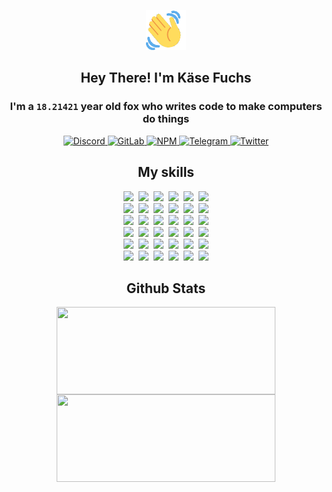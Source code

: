 <div><p align=center><img src=./resources/images/wave.gif width=64px height=64px></p><h2 align=center>Hey There! I'm Käse Fuchs</h2><h3 align=center>I'm a <code>18.21421</code> year old fox who writes code to make computers do things</h3><p align=center><a href=https://discord.com/users/507526681125322772><img alt=Discord src="https://img.shields.io/badge/Discord-5865F2?logo=discord&logoColor=white&style=flat-square#1ce937a42db92715329437e98eeb62f6"> </a><a href=https://gitlab.com/kasefuchs><img alt=GitLab src="https://img.shields.io/badge/GitLab-330F63?logo=gitlab&logoColor=white&style=flat-square#1ce937a42db92715329437e98eeb62f6"> </a><a href=https://npmjs.com/~kasefuchs><img alt=NPM src="https://img.shields.io/badge/NPM-CB3837?logo=npm&logoColor=white&style=flat-square#1ce937a42db92715329437e98eeb62f6"> </a><a href=https://t.me/kasefuchs><img alt=Telegram src="https://img.shields.io/badge/Telegram-2CA5E0?logo=telegram&logoColor=white&style=flat-square#1ce937a42db92715329437e98eeb62f6"> </a><a href=https://twitter.com/kasefuchs><img alt=Twitter src="https://img.shields.io/badge/Twitter-1DA1F2?logo=twitter&logoColor=white&style=flat-square#1ce937a42db92715329437e98eeb62f6"></a></p><h2 align=center>My skills</h2><p align=center><a href=https://aws.amazon.com/ ><picture><source srcset="https://skillicons.dev/icons?i=aws&theme=dark#1ce937a42db92715329437e98eeb62f6" media="(prefers-color-scheme: dark)"><source srcset="https://skillicons.dev/icons?i=aws&theme=light#1ce937a42db92715329437e98eeb62f6" media="(prefers-color-scheme: light), (prefers-color-scheme: no-preference)"><img src="https://skillicons.dev/icons?i=aws&theme=light#1ce937a42db92715329437e98eeb62f6"></picture></a>&nbsp;&nbsp;<a href=https://en.wikipedia.org/wiki/Bash_(Unix_shell)><picture><source srcset="https://skillicons.dev/icons?i=bash&theme=dark#1ce937a42db92715329437e98eeb62f6" media="(prefers-color-scheme: dark)"><source srcset="https://skillicons.dev/icons?i=bash&theme=light#1ce937a42db92715329437e98eeb62f6" media="(prefers-color-scheme: light), (prefers-color-scheme: no-preference)"><img src="https://skillicons.dev/icons?i=bash&theme=light#1ce937a42db92715329437e98eeb62f6"></picture></a>&nbsp;&nbsp;<a href=https://discord.com/developers/docs><picture><source srcset="https://skillicons.dev/icons?i=bots&theme=dark#1ce937a42db92715329437e98eeb62f6" media="(prefers-color-scheme: dark)"><source srcset="https://skillicons.dev/icons?i=bots&theme=light#1ce937a42db92715329437e98eeb62f6" media="(prefers-color-scheme: light), (prefers-color-scheme: no-preference)"><img src="https://skillicons.dev/icons?i=bots&theme=light#1ce937a42db92715329437e98eeb62f6"></picture></a>&nbsp;&nbsp;<a href=https://www.cloudflare.com/ ><picture><source srcset="https://skillicons.dev/icons?i=cloudflare&theme=dark#1ce937a42db92715329437e98eeb62f6" media="(prefers-color-scheme: dark)"><source srcset="https://skillicons.dev/icons?i=cloudflare&theme=light#1ce937a42db92715329437e98eeb62f6" media="(prefers-color-scheme: light), (prefers-color-scheme: no-preference)"><img src="https://skillicons.dev/icons?i=cloudflare&theme=light#1ce937a42db92715329437e98eeb62f6"></picture></a>&nbsp;&nbsp;<a href=https://en.wikipedia.org/wiki/CSS><picture><source srcset="https://skillicons.dev/icons?i=css&theme=dark#1ce937a42db92715329437e98eeb62f6" media="(prefers-color-scheme: dark)"><source srcset="https://skillicons.dev/icons?i=css&theme=light#1ce937a42db92715329437e98eeb62f6" media="(prefers-color-scheme: light), (prefers-color-scheme: no-preference)"><img src="https://skillicons.dev/icons?i=css&theme=light#1ce937a42db92715329437e98eeb62f6"></picture></a>&nbsp;&nbsp;<a href=https://www.docker.com/ ><picture><source srcset="https://skillicons.dev/icons?i=docker&theme=dark#1ce937a42db92715329437e98eeb62f6" media="(prefers-color-scheme: dark)"><source srcset="https://skillicons.dev/icons?i=docker&theme=light#1ce937a42db92715329437e98eeb62f6" media="(prefers-color-scheme: light), (prefers-color-scheme: no-preference)"><img src="https://skillicons.dev/icons?i=docker&theme=light#1ce937a42db92715329437e98eeb62f6"></picture></a><br><a href=https://www.electronjs.org/ ><picture><source srcset="https://skillicons.dev/icons?i=electron&theme=dark#1ce937a42db92715329437e98eeb62f6" media="(prefers-color-scheme: dark)"><source srcset="https://skillicons.dev/icons?i=electron&theme=light#1ce937a42db92715329437e98eeb62f6" media="(prefers-color-scheme: light), (prefers-color-scheme: no-preference)"><img src="https://skillicons.dev/icons?i=electron&theme=light#1ce937a42db92715329437e98eeb62f6"></picture></a>&nbsp;&nbsp;<a href=https://expressjs.com/ ><picture><source srcset="https://skillicons.dev/icons?i=express&theme=dark#1ce937a42db92715329437e98eeb62f6" media="(prefers-color-scheme: dark)"><source srcset="https://skillicons.dev/icons?i=express&theme=light#1ce937a42db92715329437e98eeb62f6" media="(prefers-color-scheme: light), (prefers-color-scheme: no-preference)"><img src="https://skillicons.dev/icons?i=express&theme=light#1ce937a42db92715329437e98eeb62f6"></picture></a>&nbsp;&nbsp;<a href=https://www.figma.com/ ><picture><source srcset="https://skillicons.dev/icons?i=figma&theme=dark#1ce937a42db92715329437e98eeb62f6" media="(prefers-color-scheme: dark)"><source srcset="https://skillicons.dev/icons?i=figma&theme=light#1ce937a42db92715329437e98eeb62f6" media="(prefers-color-scheme: light), (prefers-color-scheme: no-preference)"><img src="https://skillicons.dev/icons?i=figma&theme=light#1ce937a42db92715329437e98eeb62f6"></picture></a>&nbsp;&nbsp;<a href=https://firebase.google.com/ ><picture><source srcset="https://skillicons.dev/icons?i=firebase&theme=dark#1ce937a42db92715329437e98eeb62f6" media="(prefers-color-scheme: dark)"><source srcset="https://skillicons.dev/icons?i=firebase&theme=light#1ce937a42db92715329437e98eeb62f6" media="(prefers-color-scheme: light), (prefers-color-scheme: no-preference)"><img src="https://skillicons.dev/icons?i=firebase&theme=light#1ce937a42db92715329437e98eeb62f6"></picture></a>&nbsp;&nbsp;<a href=https://flask.palletsprojects.com/ ><picture><source srcset="https://skillicons.dev/icons?i=flask&theme=dark#1ce937a42db92715329437e98eeb62f6" media="(prefers-color-scheme: dark)"><source srcset="https://skillicons.dev/icons?i=flask&theme=light#1ce937a42db92715329437e98eeb62f6" media="(prefers-color-scheme: light), (prefers-color-scheme: no-preference)"><img src="https://skillicons.dev/icons?i=flask&theme=light#1ce937a42db92715329437e98eeb62f6"></picture></a>&nbsp;&nbsp;<a href=https://cloud.google.com/ ><picture><source srcset="https://skillicons.dev/icons?i=gcp&theme=dark#1ce937a42db92715329437e98eeb62f6" media="(prefers-color-scheme: dark)"><source srcset="https://skillicons.dev/icons?i=gcp&theme=light#1ce937a42db92715329437e98eeb62f6" media="(prefers-color-scheme: light), (prefers-color-scheme: no-preference)"><img src="https://skillicons.dev/icons?i=gcp&theme=light#1ce937a42db92715329437e98eeb62f6"></picture></a><br><a href=https://git-scm.com/ ><picture><source srcset="https://skillicons.dev/icons?i=git&theme=dark#1ce937a42db92715329437e98eeb62f6" media="(prefers-color-scheme: dark)"><source srcset="https://skillicons.dev/icons?i=git&theme=light#1ce937a42db92715329437e98eeb62f6" media="(prefers-color-scheme: light), (prefers-color-scheme: no-preference)"><img src="https://skillicons.dev/icons?i=git&theme=light#1ce937a42db92715329437e98eeb62f6"></picture></a>&nbsp;&nbsp;<a href=https://github.com/ ><picture><source srcset="https://skillicons.dev/icons?i=github&theme=dark#1ce937a42db92715329437e98eeb62f6" media="(prefers-color-scheme: dark)"><source srcset="https://skillicons.dev/icons?i=github&theme=light#1ce937a42db92715329437e98eeb62f6" media="(prefers-color-scheme: light), (prefers-color-scheme: no-preference)"><img src="https://skillicons.dev/icons?i=github&theme=light#1ce937a42db92715329437e98eeb62f6"></picture></a>&nbsp;&nbsp;<a href=https://gitlab.com/ ><picture><source srcset="https://skillicons.dev/icons?i=gitlab&theme=dark#1ce937a42db92715329437e98eeb62f6" media="(prefers-color-scheme: dark)"><source srcset="https://skillicons.dev/icons?i=gitlab&theme=light#1ce937a42db92715329437e98eeb62f6" media="(prefers-color-scheme: light), (prefers-color-scheme: no-preference)"><img src="https://skillicons.dev/icons?i=gitlab&theme=light#1ce937a42db92715329437e98eeb62f6"></picture></a>&nbsp;&nbsp;<a href=https://www.heroku.com/ ><picture><source srcset="https://skillicons.dev/icons?i=heroku&theme=dark#1ce937a42db92715329437e98eeb62f6" media="(prefers-color-scheme: dark)"><source srcset="https://skillicons.dev/icons?i=heroku&theme=light#1ce937a42db92715329437e98eeb62f6" media="(prefers-color-scheme: light), (prefers-color-scheme: no-preference)"><img src="https://skillicons.dev/icons?i=heroku&theme=light#1ce937a42db92715329437e98eeb62f6"></picture></a>&nbsp;&nbsp;<a href=https://en.wikipedia.org/wiki/HTML><picture><source srcset="https://skillicons.dev/icons?i=html&theme=dark#1ce937a42db92715329437e98eeb62f6" media="(prefers-color-scheme: dark)"><source srcset="https://skillicons.dev/icons?i=html&theme=light#1ce937a42db92715329437e98eeb62f6" media="(prefers-color-scheme: light), (prefers-color-scheme: no-preference)"><img src="https://skillicons.dev/icons?i=html&theme=light#1ce937a42db92715329437e98eeb62f6"></picture></a>&nbsp;&nbsp;<a href=https://en.wikipedia.org/wiki/JavaScript><picture><source srcset="https://skillicons.dev/icons?i=js&theme=dark#1ce937a42db92715329437e98eeb62f6" media="(prefers-color-scheme: dark)"><source srcset="https://skillicons.dev/icons?i=js&theme=light#1ce937a42db92715329437e98eeb62f6" media="(prefers-color-scheme: light), (prefers-color-scheme: no-preference)"><img src="https://skillicons.dev/icons?i=js&theme=light#1ce937a42db92715329437e98eeb62f6"></picture></a><br><a href=https://en.wikipedia.org/wiki/Linux><picture><source srcset="https://skillicons.dev/icons?i=linux&theme=dark#1ce937a42db92715329437e98eeb62f6" media="(prefers-color-scheme: dark)"><source srcset="https://skillicons.dev/icons?i=linux&theme=light#1ce937a42db92715329437e98eeb62f6" media="(prefers-color-scheme: light), (prefers-color-scheme: no-preference)"><img src="https://skillicons.dev/icons?i=linux&theme=light#1ce937a42db92715329437e98eeb62f6"></picture></a>&nbsp;&nbsp;<a href=https://mui.com/ ><picture><source srcset="https://skillicons.dev/icons?i=materialui&theme=dark#1ce937a42db92715329437e98eeb62f6" media="(prefers-color-scheme: dark)"><source srcset="https://skillicons.dev/icons?i=materialui&theme=light#1ce937a42db92715329437e98eeb62f6" media="(prefers-color-scheme: light), (prefers-color-scheme: no-preference)"><img src="https://skillicons.dev/icons?i=materialui&theme=light#1ce937a42db92715329437e98eeb62f6"></picture></a>&nbsp;&nbsp;<a href=https://en.wikipedia.org/wiki/Markdown><picture><source srcset="https://skillicons.dev/icons?i=md&theme=dark#1ce937a42db92715329437e98eeb62f6" media="(prefers-color-scheme: dark)"><source srcset="https://skillicons.dev/icons?i=md&theme=light#1ce937a42db92715329437e98eeb62f6" media="(prefers-color-scheme: light), (prefers-color-scheme: no-preference)"><img src="https://skillicons.dev/icons?i=md&theme=light#1ce937a42db92715329437e98eeb62f6"></picture></a>&nbsp;&nbsp;<a href=https://www.mongodb.com/ ><picture><source srcset="https://skillicons.dev/icons?i=mongodb&theme=dark#1ce937a42db92715329437e98eeb62f6" media="(prefers-color-scheme: dark)"><source srcset="https://skillicons.dev/icons?i=mongodb&theme=light#1ce937a42db92715329437e98eeb62f6" media="(prefers-color-scheme: light), (prefers-color-scheme: no-preference)"><img src="https://skillicons.dev/icons?i=mongodb&theme=light#1ce937a42db92715329437e98eeb62f6"></picture></a>&nbsp;&nbsp;<a href=https://www.mysql.com/ ><picture><source srcset="https://skillicons.dev/icons?i=mysql&theme=dark#1ce937a42db92715329437e98eeb62f6" media="(prefers-color-scheme: dark)"><source srcset="https://skillicons.dev/icons?i=mysql&theme=light#1ce937a42db92715329437e98eeb62f6" media="(prefers-color-scheme: light), (prefers-color-scheme: no-preference)"><img src="https://skillicons.dev/icons?i=mysql&theme=light#1ce937a42db92715329437e98eeb62f6"></picture></a>&nbsp;&nbsp;<a href=https://nextjs.org/ ><picture><source srcset="https://skillicons.dev/icons?i=nextjs&theme=dark#1ce937a42db92715329437e98eeb62f6" media="(prefers-color-scheme: dark)"><source srcset="https://skillicons.dev/icons?i=nextjs&theme=light#1ce937a42db92715329437e98eeb62f6" media="(prefers-color-scheme: light), (prefers-color-scheme: no-preference)"><img src="https://skillicons.dev/icons?i=nextjs&theme=light#1ce937a42db92715329437e98eeb62f6"></picture></a><br><a href=https://nodejs.org/en/ ><picture><source srcset="https://skillicons.dev/icons?i=nodejs&theme=dark#1ce937a42db92715329437e98eeb62f6" media="(prefers-color-scheme: dark)"><source srcset="https://skillicons.dev/icons?i=nodejs&theme=light#1ce937a42db92715329437e98eeb62f6" media="(prefers-color-scheme: light), (prefers-color-scheme: no-preference)"><img src="https://skillicons.dev/icons?i=nodejs&theme=light#1ce937a42db92715329437e98eeb62f6"></picture></a>&nbsp;&nbsp;<a href=https://www.postgresql.org/ ><picture><source srcset="https://skillicons.dev/icons?i=postgres&theme=dark#1ce937a42db92715329437e98eeb62f6" media="(prefers-color-scheme: dark)"><source srcset="https://skillicons.dev/icons?i=postgres&theme=light#1ce937a42db92715329437e98eeb62f6" media="(prefers-color-scheme: light), (prefers-color-scheme: no-preference)"><img src="https://skillicons.dev/icons?i=postgres&theme=light#1ce937a42db92715329437e98eeb62f6"></picture></a>&nbsp;&nbsp;<a href=https://learn.microsoft.com/en-us/powershell/ ><picture><source srcset="https://skillicons.dev/icons?i=powershell&theme=dark#1ce937a42db92715329437e98eeb62f6" media="(prefers-color-scheme: dark)"><source srcset="https://skillicons.dev/icons?i=powershell&theme=light#1ce937a42db92715329437e98eeb62f6" media="(prefers-color-scheme: light), (prefers-color-scheme: no-preference)"><img src="https://skillicons.dev/icons?i=powershell&theme=light#1ce937a42db92715329437e98eeb62f6"></picture></a>&nbsp;&nbsp;<a href=https://www.python.org/ ><picture><source srcset="https://skillicons.dev/icons?i=py&theme=dark#1ce937a42db92715329437e98eeb62f6" media="(prefers-color-scheme: dark)"><source srcset="https://skillicons.dev/icons?i=py&theme=light#1ce937a42db92715329437e98eeb62f6" media="(prefers-color-scheme: light), (prefers-color-scheme: no-preference)"><img src="https://skillicons.dev/icons?i=py&theme=light#1ce937a42db92715329437e98eeb62f6"></picture></a>&nbsp;&nbsp;<a href=https://www.raspberrypi.org/ ><picture><source srcset="https://skillicons.dev/icons?i=raspberrypi&theme=dark#1ce937a42db92715329437e98eeb62f6" media="(prefers-color-scheme: dark)"><source srcset="https://skillicons.dev/icons?i=raspberrypi&theme=light#1ce937a42db92715329437e98eeb62f6" media="(prefers-color-scheme: light), (prefers-color-scheme: no-preference)"><img src="https://skillicons.dev/icons?i=raspberrypi&theme=light#1ce937a42db92715329437e98eeb62f6"></picture></a>&nbsp;&nbsp;<a href=https://reactjs.org/ ><picture><source srcset="https://skillicons.dev/icons?i=react&theme=dark#1ce937a42db92715329437e98eeb62f6" media="(prefers-color-scheme: dark)"><source srcset="https://skillicons.dev/icons?i=react&theme=light#1ce937a42db92715329437e98eeb62f6" media="(prefers-color-scheme: light), (prefers-color-scheme: no-preference)"><img src="https://skillicons.dev/icons?i=react&theme=light#1ce937a42db92715329437e98eeb62f6"></picture></a><br><a href=https://redux.js.org/ ><picture><source srcset="https://skillicons.dev/icons?i=redux&theme=dark#1ce937a42db92715329437e98eeb62f6" media="(prefers-color-scheme: dark)"><source srcset="https://skillicons.dev/icons?i=redux&theme=light#1ce937a42db92715329437e98eeb62f6" media="(prefers-color-scheme: light), (prefers-color-scheme: no-preference)"><img src="https://skillicons.dev/icons?i=redux&theme=light#1ce937a42db92715329437e98eeb62f6"></picture></a>&nbsp;&nbsp;<a href=https://en.wikipedia.org/wiki/Regular_expression><picture><source srcset="https://skillicons.dev/icons?i=regex&theme=dark#1ce937a42db92715329437e98eeb62f6" media="(prefers-color-scheme: dark)"><source srcset="https://skillicons.dev/icons?i=regex&theme=light#1ce937a42db92715329437e98eeb62f6" media="(prefers-color-scheme: light), (prefers-color-scheme: no-preference)"><img src="https://skillicons.dev/icons?i=regex&theme=light#1ce937a42db92715329437e98eeb62f6"></picture></a>&nbsp;&nbsp;<a href=https://en.wikipedia.org/wiki/Sass_(stylesheet_language)><picture><source srcset="https://skillicons.dev/icons?i=sass&theme=dark#1ce937a42db92715329437e98eeb62f6" media="(prefers-color-scheme: dark)"><source srcset="https://skillicons.dev/icons?i=sass&theme=light#1ce937a42db92715329437e98eeb62f6" media="(prefers-color-scheme: light), (prefers-color-scheme: no-preference)"><img src="https://skillicons.dev/icons?i=sass&theme=light#1ce937a42db92715329437e98eeb62f6"></picture></a>&nbsp;&nbsp;<a href=https://www.typescriptlang.org/ ><picture><source srcset="https://skillicons.dev/icons?i=ts&theme=dark#1ce937a42db92715329437e98eeb62f6" media="(prefers-color-scheme: dark)"><source srcset="https://skillicons.dev/icons?i=ts&theme=light#1ce937a42db92715329437e98eeb62f6" media="(prefers-color-scheme: light), (prefers-color-scheme: no-preference)"><img src="https://skillicons.dev/icons?i=ts&theme=light#1ce937a42db92715329437e98eeb62f6"></picture></a>&nbsp;&nbsp;<a href=https://unity.com/ ><picture><source srcset="https://skillicons.dev/icons?i=unity&theme=dark#1ce937a42db92715329437e98eeb62f6" media="(prefers-color-scheme: dark)"><source srcset="https://skillicons.dev/icons?i=unity&theme=light#1ce937a42db92715329437e98eeb62f6" media="(prefers-color-scheme: light), (prefers-color-scheme: no-preference)"><img src="https://skillicons.dev/icons?i=unity&theme=light#1ce937a42db92715329437e98eeb62f6"></picture></a>&nbsp;&nbsp;<a href=https://workers.cloudflare.com/ ><picture><source srcset="https://skillicons.dev/icons?i=workers&theme=dark#1ce937a42db92715329437e98eeb62f6" media="(prefers-color-scheme: dark)"><source srcset="https://skillicons.dev/icons?i=workers&theme=light#1ce937a42db92715329437e98eeb62f6" media="(prefers-color-scheme: light), (prefers-color-scheme: no-preference)"><img src="https://skillicons.dev/icons?i=workers&theme=light#1ce937a42db92715329437e98eeb62f6"></picture></a><br></p><h2 align=center>Github Stats</h2><p align=center><picture><source srcset="https://github-readme-stats-kasefuchs.vercel.app/api/?count_private=true&hide_border=true&hide_rank=true&line_height=20&hide_title=true&username=Kasefuchs&theme=dark#1ce937a42db92715329437e98eeb62f6" media="(prefers-color-scheme: dark)"><source srcset="https://github-readme-stats-kasefuchs.vercel.app/api/?count_private=true&hide_border=true&hide_rank=true&line_height=20&hide_title=true&username=Kasefuchs&theme=light#1ce937a42db92715329437e98eeb62f6" media="(prefers-color-scheme: light), (prefers-color-scheme: no-preference)"><img align=middle width=350 height=140 src="https://github-readme-stats-kasefuchs.vercel.app/api/?count_private=true&hide_border=true&hide_rank=true&line_height=20&hide_title=true&username=Kasefuchs&theme=light#1ce937a42db92715329437e98eeb62f6"></picture><picture><source srcset="https://github-readme-stats-kasefuchs.vercel.app/api/top-langs/?count_private=true&hide_border=true&layout=compact&username=Kasefuchs&theme=dark#1ce937a42db92715329437e98eeb62f6" media="(prefers-color-scheme: dark)"><source srcset="https://github-readme-stats-kasefuchs.vercel.app/api/top-langs/?count_private=true&hide_border=true&layout=compact&username=Kasefuchs&theme=light#1ce937a42db92715329437e98eeb62f6" media="(prefers-color-scheme: light), (prefers-color-scheme: no-preference)"><img align=middle width=350 height=140 src="https://github-readme-stats-kasefuchs.vercel.app/api/top-langs/?count_private=true&hide_border=true&layout=compact&username=Kasefuchs&theme=light#1ce937a42db92715329437e98eeb62f6"></picture></p><img src="https://hit.yhype.me/github/profile?user_id=64592097#1ce937a42db92715329437e98eeb62f6" alt=""></div>